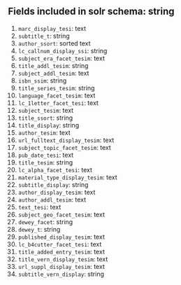 ## Fields included in solr schema: string

1. `marc_display_tesi`: text
1. `subtitle_t`: string
1. `author_ssort`: sorted text
1. `lc_callnum_display_ssi`: string
1. `subject_era_facet_tesim`: text
1. `title_addl_tesim`: string
1. `subject_addl_tesim`: text
1. `isbn_ssim`: string
1. `title_series_tesim`: string
1. `language_facet_tesim`: text
1. `lc_1letter_facet_tesi`: text
1. `subject_tesim`: text
1. `title_ssort`: string
1. `title_display`: string
1. `author_tesim`: text
1. `url_fulltext_display_tesim`: text
1. `subject_topic_facet_tesim`: text
1. `pub_date_tesi`: text
1. `title_tesim`: string
1. `lc_alpha_facet_tesi`: text
1. `material_type_display_tesim`: text
1. `subtitle_display`: string
1. `author_display_tesim`: text
1. `author_addl_tesim`: text
1. `text_tesi`: text
1. `subject_geo_facet_tesim`: text
1. `dewey_facet`: string
1. `dewey_t`: string
1. `published_display_tesim`: text
1. `lc_b4cutter_facet_tesi`: text
1. `title_added_entry_tesim`: text
1. `title_vern_display_tesim`: text
1. `url_suppl_display_tesim`: text
1. `subtitle_vern_display`: string